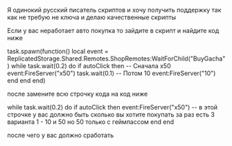 Я одинокий русский писатель скриптов и хочу получить поддержку так как не требую не ключа и делаю качественные скрипты



Если у вас неработает авто покупка то зайдите в скрипт и найдите код ниже
 
task.spawn(function()
	local event = ReplicatedStorage.Shared.Remotes.ShopRemotes:WaitForChild("BuyGacha")
	while task.wait(0.2) do
		if autoClick then
			-- Сначала x50
			event:FireServer("x50")
			task.wait(0.1)
			-- Потом 10
			event:FireServer("10")
		end
	end
end)

после замените всю строчку кода на код ниже

while task.wait(0.2) do
	if autoClick then
		event:FireServer("x50") -- в этой строчке у вас должно быть сколько вы хотите покупать за раз есть 3 варианта 1 - 10 и 50 но 50 только с геймпассом
 	end
end

после чего у вас должно сработать
